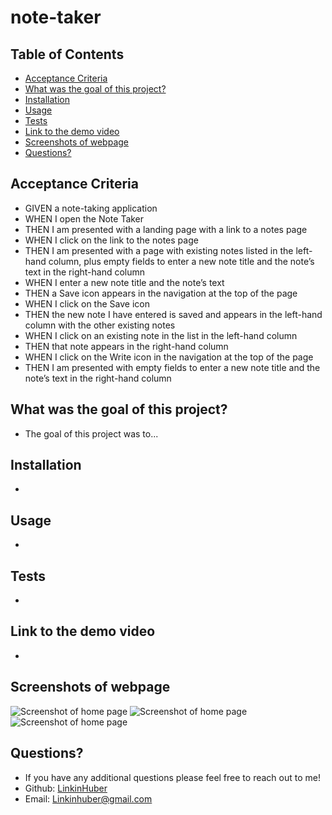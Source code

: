 # note-taker

## Table of Contents
* [Acceptance Criteria](#acceptance-criteria)
* [What was the goal of this project?](#what-was-the-goal-of-this-project)
* [Installation](#installation)
* [Usage](#usage) 
* [Tests](#tests)
* [Link to the demo video](#link-to-the-demo-video)
* [Screenshots of webpage](#screenshots-of-webpage)
* [Questions?](#questions)

## Acceptance Criteria
- GIVEN a note-taking application
- WHEN I open the Note Taker
- THEN I am presented with a landing page with a link to a notes page
- WHEN I click on the link to the notes page
- THEN I am presented with a page with existing notes listed in the left-hand column, plus empty fields to enter a new note title and the note’s text in the right-hand column
- WHEN I enter a new note title and the note’s text
- THEN a Save icon appears in the navigation at the top of the page
- WHEN I click on the Save icon
- THEN the new note I have entered is saved and appears in the left-hand column with the other existing notes
- WHEN I click on an existing note in the list in the left-hand column
- THEN that note appears in the right-hand column
- WHEN I click on the Write icon in the navigation at the top of the page
- THEN I am presented with empty fields to enter a new note title and the note’s text in the right-hand column

## What was the goal of this project?
- The goal of this project was to... 

## Installation
- 

## Usage 
- 

## Tests
- 

## Link to the demo video
- 

## Screenshots of webpage
![Screenshot of home page](./)
![Screenshot of home page](./)
![Screenshot of home page](./)

## Questions?
  - If you have any additional questions please feel free to reach out to me!
  - Github: [LinkinHuber](https://github.com/LinkinHuber)
  - Email: Linkinhuber@gmail.com
